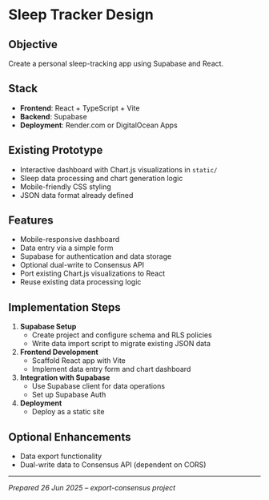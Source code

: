 # Sleep Tracker Design

## Objective
Create a personal sleep-tracking app using Supabase and React.

## Stack
- **Frontend**: React + TypeScript + Vite
- **Backend**: Supabase
- **Deployment**: Render.com or DigitalOcean Apps

## Existing Prototype
- Interactive dashboard with Chart.js visualizations in `static/`
- Sleep data processing and chart generation logic
- Mobile-friendly CSS styling
- JSON data format already defined

## Features
- Mobile-responsive dashboard
- Data entry via a simple form
- Supabase for authentication and data storage
- Optional dual-write to Consensus API
- Port existing Chart.js visualizations to React
- Reuse existing data processing logic

## Implementation Steps
1. **Supabase Setup**
   - Create project and configure schema and RLS policies
   - Write data import script to migrate existing JSON data
2. **Frontend Development**
   - Scaffold React app with Vite
   - Implement data entry form and chart dashboard
3. **Integration with Supabase**
   - Use Supabase client for data operations
   - Set up Supabase Auth
4. **Deployment**
   - Deploy as a static site

## Optional Enhancements
- Data export functionality
- Dual-write data to Consensus API (dependent on CORS)

---
*Prepared 26 Jun 2025 – export-consensus project*
